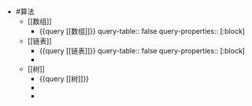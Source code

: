 - #算法
	- [[数组]]
		- {{query [[数组]]}}
		  query-table:: false
		  query-properties:: [:block]
	- [[链表]]
		- {{query [[链表]]}}
		  query-table:: false
		  query-properties:: [:block]
		-
	- [[树]]
		- {{query [[树]]}}
		-
		-
